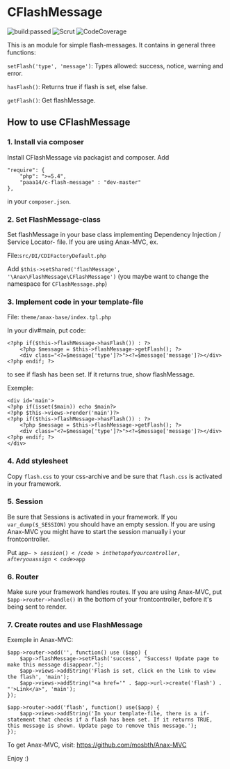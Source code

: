 # CFlashMessage

<img alt="build:passed" src="https://travis-ci.org/patrikalbertsson/CFlashMessage.svg" />
<img alt="Scrut" src="https://scrutinizer-ci.com/g/patrikalbertsson/CFlashMessage/badges/quality-score.png?b=master" />
<img alt="CodeCoverage" src="https://scrutinizer-ci.com/g/patrikalbertsson/CFlashMessage/badges/coverage.png?b=master" />

This is an module for simple flash-messages. It contains in general three functions:


<code>setFlash('type', 'message')</code>: Types allowed: success, notice, warning and error.

<code>hasFlash()</code>: Returns true if flash is set, else false.

<code>getFlash()</code>: Get flashMessage.

## How to use CFlashMessage

### 1. Install via composer
Install CFlashMessage via packagist and composer. Add

    "require": {
        "php": ">=5.4",
        "paaa14/c-flash-message" : "dev-master"
    },
    
in your <code>composer.json</code>.

### 2. Set FlashMessage-class

Set flashMessage in your base class implementing Dependency Injection / Service Locator- file. If you are using Anax-MVC, ex.

File:<code>src/DI/CDIFactoryDefault.php</code>

Add <code>$this->setShared('flashMessage', '\Anax\FlashMessage\CFlashMessage')</code> (you maybe want to change the namespace for <code>CFlashMessage.php</code>)

### 3. Implement code in your template-file

File: <code>theme/anax-base/index.tpl.php</code>

In your div#main, put code:

    <?php if($this->flashMessage->hasFlash()) : ?> 
        <?php $message = $this->flashMessage->getFlash(); ?>
        <div class="<?=$message['type']?>"><?=$message['message']?></div>
    <?php endif; ?>
    
to see if flash has been set. If it returns true, show flashMessage.

Exemple:

    <div id='main'>
    <?php if(isset($main)) echo $main?>
    <?php $this->views->render('main')?>
    <?php if($this->flashMessage->hasFlash()) : ?> 
        <?php $message = $this->flashMessage->getFlash(); ?>
        <div class="<?=$message['type']?>"><?=$message['message']?></div>
    <?php endif; ?>
    </div>

### 4. Add stylesheet
Copy <code>flash.css</code> to your css-archive and be sure that <code>flash.css</code> is activated in your framework.

### 5. Session
Be sure that Sessions is activated in your framework. If you <code>var_dump($_SESSION)</code> you should have an empty session. If you are using Anax-MVC you 
might have to start the session manually i your frontcontroller.

Put <code>$app->session()</code> in the top of your controller, after you assign <code>$app</code>

### 6. Router
Make sure your framework handles routes. If you are using Anax-MVC, put <code>$app->router->handle()</code> in the bottom of your frontcontroller, before it's being sent to render.

### 7. Create routes and use FlashMessage

Exemple in Anax-MVC:

    $app->router->add('', function() use ($app) {
        $app->flashMessage->setFlash('success', "Success! Update page to make this message disappear.");
        $app->views->addString('Flash is set, click on the link to view the flash', 'main');  
        $app->views->addString("<a href='" . $app->url->create('flash') . "'>Link</a>", 'main');
    });

    $app->router->add('flash', function() use($app) {
        $app->views->addString('In your template-file, there is a if-statement that checks if a flash has been set. If it returns TRUE, this message is shown. Update page to remove this message.');
    });
    

To get Anax-MVC, visit: https://github.com/mosbth/Anax-MVC

Enjoy :)

